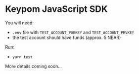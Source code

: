 # Keypom JavaScript SDK

You will need:
- `.env` file with `TEST_ACCOUNT_PUBKEY` and `TEST_ACCOUNT_PRVKEY`
- the test account should have funds (approx. 5 NEAR)

Run:
- `yarn test`

More details coming soon...